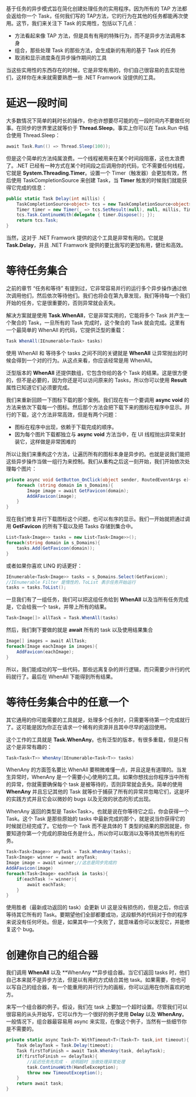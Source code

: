 基于任务的异步模式旨在简化创建处理任务的实用程序。因为所有的 TAP 方法都会返给你一个 Task，任何我们写的 TAP方法，它的行为在其他的任务都能再次使用。这节，我们来关注下 Task 的实用性，包括以下几点：

- 方法看起来像 TAP 方法，但是具有有用的特殊行为，而不是异步方法调用本身
- 组合，那些处理 Task 的那些方法，会生成新的有用的基于 Task 的任务
- 取消和显示进度条在异步操作期间的工具

当这些实用性的东西存在的时候，它是非常有用的，你们自己很容易的去实现他们，这样你在未来就需要熟悉一些 .NET Framwork 没提供的工具。

# 延迟一段时间

大多数情况下简单的耗时长的操作，你也许想要尽可能的在一段时间内不要做任何事。在同步的世界里这就等价于 **Thread.Sleep**。事实上你可以在 Task.Run 中结合使用 Thread.Sleep：

```c#
await Task.Run(() => Thread.Sleep(100));
```

但是这个简单的方法纯属浪费。一个线程被用来在某个时间段阻塞，这也太浪费了。.NET 已经有一种方式在某个时间段之后调用你的代码，它不需要任何线程，它就是 **System.Threading.Timer**。设置一个 Timer（触发器）会更加有效，然后使用 TaskCompletionSource 来创建 Task，当 **Timer** 触发的时候我们就能获得它完成的信息：

```c#
public static Task Delay(int millis) {
    TaskCompletionSource<object> tcs = new TaskCompletionSource<object>();
    Timer timer = new Timer(_ => tcs.SetResult(null), null, millis, Timeout.Infinite);
    tcs.Task.ContinueWith(delegate { timer.Dispose(); });
    return tcs.Task;
}
```

当然，这对于 .NET Framwork 提供的这个工具是非常有用的。它就是 **Task.Delay**，并且 .NET Framwork 提供的要比我写的更加有用，健壮和高效。

# 等待任务集合

之前的章节 “任务和等待” 有提到过，它非常容易并行的运行多个异步操作通过依次调用他们，然后依次等待他们。我们也将会在第九章发现，我们等待每一个我们开始的任务，它是很重要的，否则异常就会丢失。

解决方案就是使用 **Task.WhenAll**，它是非常实用的，它能将多个 Task 并产生一个聚合的 Task，一旦所有的 Task 完成时，这个聚合的 Task 就会完成。这里有一个最简单的 WhenAll 的代码，它提供泛型的重载：

```c#
Task WhenAll(IEnumerable<Task> tasks)
```

使用 WhenAll 和 等待多个 tasks 之间不同的关键就是 **WhenAll** 让异常抛出的时候会得到一个对的行为。从这点来看，你应该经常是用 WhenAll。

泛型版本的 **WhenAll** 还提供数组，它包含你给的各个 Task 的结果。这是很方便的，但不是必要的，因为你还是可以访问原来的 Tasks，所以你可以使用 **Result** 属性已知道它们必须要完成。

我们来重新回顾一下图标下载的那个案例。我们现在有一个要调用 **async void** 的方法来依次下载每一个图标。然后那个方法会把下载下来的图标在程序中显示。并行的下载，这个方法非常高效，但是有两个问题：

- 图标在程序中出现，依赖于下载完成的顺序。
- 因为每个图片下载都独立与 **async void** 方法当中，在 UI 线程抛出异常来封装它，这样做是非常困难的

所以让我们来重构这个方法，让遍历所有的图标本身是异步的。也就是说我们能把这些异步操作当做一组行为来控制。我们从重构之后这一刻开始，我们开始依次处理每个图片：

```c#
private async void GetButton_OnClick(object sender, RoutedEventArgs e){
    foreach (string domain in s_Domains){
        Image image = await GetFavicon(domain);
        AddAFavicon(image);
    }
}
```

现在我们修复并行下载图标这个问题，也可以有序的显示。我们一开始就把通过调用 **GetFavicon** 的所有下载以及把 Tasks 存储到集合中。

```c#
List<Task<Image>> tasks = new List<Task<Image>>();
foreach(string domain in s_Domains){
    tasks.Add(GetFavicon(domain));
}
```

或者如果你喜欢 LINQ 的话更好：

```c#
IEnumerable<Task<Image>> tasks = s_Domains.Select(GetFavicon);
//IEnumerable Filter 是惰性的，ToList 表示任务开始运行
tasks = tasks.ToList();
```

一旦我们有了一组任务，我们可以把这组任务给到 **WhenAll** 以及当所有任务完成是，它会给我一个 task，并带上所有的结果。

```c#
Task<Image[]> allTask = Task.WhenAll(tasks)
```

然后，我们剩下要做的就是 **await** 所有的 task 以及使用结果集合

```c#
Image[] images = await AllTask;
foreach(Image eachImage in images){
    AddFavicon(eachImage);
}
```

所以，我们能成功的写一些代码，那些远离复杂的并行逻辑，而只需要少许行的代码就行了。最后在 WhenAll 下能得到所有结果。

# 等待任务集合中的任意一个

其它通用的你可能需要的工具就是，处理多个任务时，只需要等待第一个完成就行了。这可能是因为你正在请求一个稀有的资源并且其中尽早的返回使用。

这个工作的工具就是 **Task.WhenAny**。也有泛型的版本，有很多重载，但是只有这个是非常有趣的：

```c#
Task<Task<T>> WhenAny(IEnumerable<Task<T>> tasks)
```

WhenAny 的方面签名要比 WhenAll 要稍微难懂一点，并且这是有道理的。当发生异常时，WhenAny 是一个需要小心使用的工具。如果你想找出你程序当中所有的异常，你就需要确保每个 task 是被等待的，否则异常就会丢失。简单的使用 **WhenAny** 并且忘记其他的 Task 就等价于捕获了所有的异常并忽略它们，这是坏的实践方式并且它会以微妙的 bugs 以及无效的状态的形式出现。

WhenAny 返回的类型是 Task<Task<T>>。也就是说在你等待它之后，你会获得一个 Task<T>。这个 Task<T> 是那些原始的 tasks 中最新完成的那个，就是说当你获得它的时候就已经完成了。它给你一个 Task 而不是具体的 T 类型的结果的原因就是，你要知道你第一个完成的原始任务是什么，所以你可以取消以及等待其他所有的任务。

```c#
Task<Task<Image>> anyTask = Task.WhenAny(tasks);
Task<Image> winner = await anyTask;
Image image = await winner;//这总是同步完成的
AddAFavicon(image)
foreach(Task<Image> eachTask in tasks){
    if(eachTask != winner){
        await eachTask;
    }
}
```

使用胜者（最新成功返回的 task）会更新 UI 这是没有损伤的，但是之后，你应该等待其它所有的 Task。要期望他们全部都要成功，这段额外的代码对于你的程序来说没有任何坏处。但是，如果其中一个失败了，就意味着你可以发现它，并能修复这个 bug。

# 创建你自己的组合器

我们调用 **WhenAll** 以及 **WhenAny **异步组合器。当它们返回 tasks 时，他们自己本来就不是异步方法，但是以有用的方式结合其他 task。如果需要，你也可以写自己的组合器，有一个能重用的并行行为的画板，你可以运用在你所喜欢的地方。

来写一个组合器的例子。假设，我们在 task 上要加一个超时设置。尽管我们可以很容易的从头开始写，它可以作为一个很好的例子使用 **Delay** 以及 **WhenAny**。一般情况下，组合器最容易用 async 来实现，在像这个例子，当然有一些细节你是不需要的。

```c#
private static async Task<T> WithTimeout<T>(Task<T> task,int timeout){
    Task delayTask = Task.Delay(timeout);
    Task firstToFinish = await Task.WhenAny(task, delayTask);
    if(firstToFinish == delayTask){
        //延迟任务先完成 - 说明超时 当做处理异常处理
        task.ContinueWith(HandleException);
        throw new TimeoutException();
    }
    return await task;
}
```

